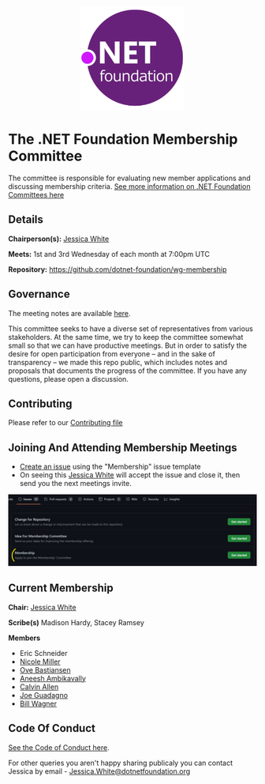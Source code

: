 <p align="center">
  <img src="./img/dotnetfdn.png" />
</p>

# The .NET Foundation Membership Committee

The committee is responsible for evaluating new member applications and discussing membership criteria. [See more information on .NET Foundation Committees here](https://dotnetfoundation.org/community/committees)

## Details

**Chairperson(s):** [Jessica White](https://github.com/wordshaker)

**Meets:** 1st and 3rd Wednesday of each month at 7:00pm UTC

**Repository:** https://github.com/dotnet-foundation/wg-membership

## Governance

The meeting notes are available [here](meetings).

This committee seeks to have a diverse set of representatives from various stakeholders. At the same time, we try to keep the committee somewhat small so that we can have productive meetings. But in order to satisfy the desire for open participation from everyone – and in the sake of transparency – we made this repo public, which includes notes and proposals that documents the progress of the committee. If you have any questions, please open a discussion.

## Contributing

Please refer to our [Contributing file](./.github/CONTRIBUTING.md)

## Joining And Attending Membership Meetings

- [Create an issue](https://github.com/dotnet-foundation/wg-membership/issues/new/choose) using the "Membership" issue template
- On seeing this [Jessica White](https://github.com/wordshaker) will accept the issue and close it, then send you the next meetings invite.

<p align="center">
  <img src="./img/membership-request.png" />
</p>


## Current Membership

**Chair:**  [Jessica White](https://github.com/wordshaker)

**Scribe(s)** Madison Hardy, Stacey Ramsey 

**Members**
- Eric Schneider
- [Nicole Miller](https://github.com/nicolebuhakmeh)
- [Ove Bastiansen](https://github.com/ovebastiansen)
- [Aneesh Ambikavally](https://github.com/codehippie1)
- [Calvin Allen](https://github.com/CalvinAllen)
- [Joe Guadagno](https://github.com/jguadagno)
- [Bill Wagner](https://github.com/BillWagner)

## Code Of Conduct

[See the Code of Conduct here](CODE_OF_CONDUCT.md). 

For other queries you aren't happy sharing publicaly you can contact Jessica by email - [Jessica.White@dotnetfoundation.org](mailto:Jessica.White@dotnetfoundation.org)
